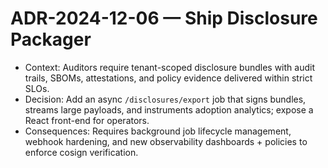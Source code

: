 # ADR-2024-12-06 — Ship Disclosure Packager

- Context: Auditors require tenant-scoped disclosure bundles with audit trails, SBOMs, attestations, and policy evidence delivered within strict SLOs.
- Decision: Add an async `/disclosures/export` job that signs bundles, streams large payloads, and instruments adoption analytics; expose a React front-end for operators.
- Consequences: Requires background job lifecycle management, webhook hardening, and new observability dashboards + policies to enforce cosign verification.
